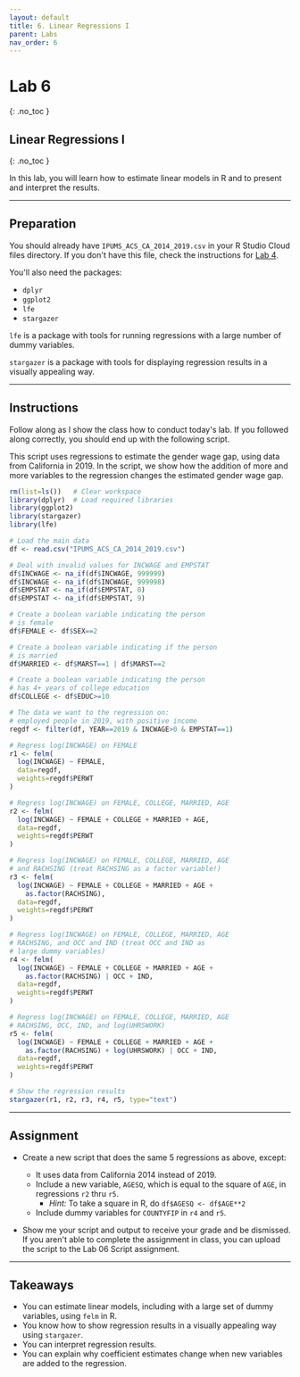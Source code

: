 ```yaml
---
layout: default
title: 6. Linear Regressions I
parent: Labs
nav_order: 6
---
```


# Lab 6
{: .no_toc }

## Linear Regressions I
{: .no_toc }

In this lab, you will learn how to estimate linear models in R and to present and interpret the results.

---

## Preparation

You should already have `IPUMS_ACS_CA_2014_2019.csv` in your R Studio Cloud files directory. If you don't have this file, check the instructions for [Lab 4](/CSUN-Econ-433/docs/labs/lab04).

You'll also need the packages:
- `dplyr`
- `ggplot2`
- `lfe`
- `stargazer`

`lfe` is a package with tools for running regressions with a large number of dummy variables.

`stargazer` is a package with tools for displaying regression results in a visually appealing way.

---

## Instructions

Follow along as I show the class how to conduct today's lab. If you followed along correctly, you should end up with the following script.

This script uses regressions to estimate the gender wage gap, using data from California in 2019. In the script, we show how the addition of more and more variables to the regression changes the estimated gender wage gap.

```r
rm(list=ls())   # Clear workspace
library(dplyr)  # Load required libraries
library(ggplot2)
library(stargazer)
library(lfe)

# Load the main data
df <- read.csv("IPUMS_ACS_CA_2014_2019.csv")

# Deal with invalid values for INCWAGE and EMPSTAT
df$INCWAGE <- na_if(df$INCWAGE, 999999)
df$INCWAGE <- na_if(df$INCWAGE, 999998)
df$EMPSTAT <- na_if(df$EMPSTAT, 0)
df$EMPSTAT <- na_if(df$EMPSTAT, 9)

# Create a boolean variable indicating the person
# is female
df$FEMALE <- df$SEX==2

# Create a boolean variable indicating if the person
# is married
df$MARRIED <- df$MARST==1 | df$MARST==2

# Create a boolean variable indicating the person
# has 4+ years of college education
df$COLLEGE <- df$EDUC>=10

# The data we want to the regression on:
# employed people in 2019, with positive income
regdf <- filter(df, YEAR==2019 & INCWAGE>0 & EMPSTAT==1)

# Regress log(INCWAGE) on FEMALE
r1 <- felm(
  log(INCWAGE) ~ FEMALE, 
  data=regdf, 
  weights=regdf$PERWT
)

# Regress log(INCWAGE) on FEMALE, COLLEGE, MARRIED, AGE
r2 <- felm(
  log(INCWAGE) ~ FEMALE + COLLEGE + MARRIED + AGE, 
  data=regdf,
  weights=regdf$PERWT
)

# Regress log(INCWAGE) on FEMALE, COLLEGE, MARRIED, AGE
# and RACHSING (treat RACHSING as a factor variable!)
r3 <- felm(
  log(INCWAGE) ~ FEMALE + COLLEGE + MARRIED + AGE + 
    as.factor(RACHSING), 
  data=regdf,
  weights=regdf$PERWT
)

# Regress log(INCWAGE) on FEMALE, COLLEGE, MARRIED, AGE
# RACHSING, and OCC and IND (treat OCC and IND as 
# large dummy variables)
r4 <- felm(
  log(INCWAGE) ~ FEMALE + COLLEGE + MARRIED + AGE + 
    as.factor(RACHSING) | OCC + IND,
  data=regdf,
  weights=regdf$PERWT
)

# Regress log(INCWAGE) on FEMALE, COLLEGE, MARRIED, AGE
# RACHSING, OCC, IND, and log(UHRSWORK)
r5 <- felm(
  log(INCWAGE) ~ FEMALE + COLLEGE + MARRIED + AGE + 
    as.factor(RACHSING) + log(UHRSWORK) | OCC + IND,
  data=regdf,
  weights=regdf$PERWT
)

# Show the regression results
stargazer(r1, r2, r3, r4, r5, type="text")
```

---

## Assignment

- Create a new script that does the same 5 regressions as above, except:
  - It uses data from California 2014 instead of 2019.
  - Include a new variable, `AGESQ`, which is equal to the square of `AGE`, in regressions `r2` thru `r5`. 
      - *Hint:* To take a square in R, do `df$AGESQ <- df$AGE**2`
  - Include dummy variables for `COUNTYFIP` in `r4` and `r5`.

- Show me your script and output to receive your grade and be dismissed. If you aren't able to complete the assignment in class, you can upload the script to the Lab 06 Script assignment.

---

## Takeaways

- You can estimate linear models, including with a large set of dummy variables, using `felm` in R.
- You know how to show regression results in a visually appealing way using `stargazer`.
- You can interpret regression results.
- You can explain why coefficient estimates change when new variables are added to the regression.


